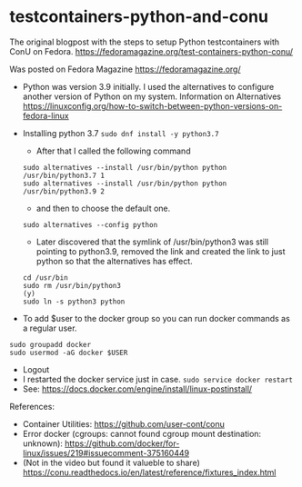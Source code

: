 # testcontainers-python-and-conu

The original blogpost with the steps to setup Python testcontainers with ConU on Fedora.
https://fedoramagazine.org/test-containers-python-conu/

Was posted on Fedora Magazine https://fedoramagazine.org/


- Python was version 3.9 initially. I used the alternatives to configure another version of Python on my system. Information on Alternatives https://linuxconfig.org/how-to-switch-between-python-versions-on-fedora-linux
- Installing python 3.7 ```sudo dnf install -y python3.7```
  - After that I called the following command
  ```
  sudo alternatives --install /usr/bin/python python /usr/bin/python3.7 1
  sudo alternatives --install /usr/bin/python python /usr/bin/python3.9 2
  ```
  - and then to choose the default one.
  ```
  sudo alternatives --config python 
  ```
  - Later discovered that the symlink of /usr/bin/python3 was still pointing to python3.9, removed the link and created the link to just python so that the alternatives has effect. 
  ```
  cd /usr/bin
  sudo rm /usr/bin/python3
  (y)
  sudo ln -s python3 python
  ```
  

- To add $user to the docker group so you can run docker commands as a regular user.
```
sudo groupadd docker
sudo usermod -aG docker $USER
```
- Logout
- I restarted the docker service just in case. ```sudo service docker restart```
- See: https://docs.docker.com/engine/install/linux-postinstall/


References:
- Container Utilities: https://github.com/user-cont/conu
- Error docker (cgroups: cannot found cgroup mount destination: unknown): https://github.com/docker/for-linux/issues/219#issuecomment-375160449
- (Not in the video but found it valueble to share) https://conu.readthedocs.io/en/latest/reference/fixtures_index.html

